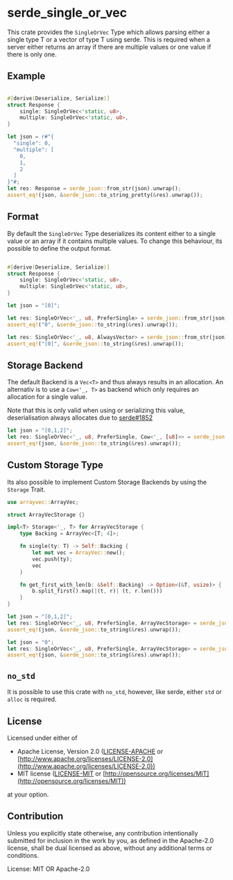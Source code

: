 # serde_single_or_vec

This crate provides the `SingleOrVec` Type which allows
parsing either a single type T or a vector of type T using serde.
This is required when a server either returns an array
if there are multiple values or one value if there is only one.

## Example

```rust

#[derive(Deserialize, Serialize)]
struct Response {
    single: SingleOrVec<'static, u8>,
    multiple: SingleOrVec<'static, u8>,
}

let json = r#"{
  "single": 0,
  "multiple": [
    0,
    1,
    2
  ]
}"#;
let res: Response = serde_json::from_str(json).unwrap();
assert_eq!(json, &serde_json::to_string_pretty(&res).unwrap());
```

## Format

By default the `SingleOrVec` Type deserializes its content either
to a single value or an array if it contains multiple values. To change
this behaviour, its possible to define the output format.

```rust

#[derive(Deserialize, Serialize)]
struct Response {
    single: SingleOrVec<'static, u8>,
    multiple: SingleOrVec<'static, u8>,
}

let json = "[0]";

let res: SingleOrVec<'_, u8, PreferSingle> = serde_json::from_str(json).unwrap();
assert_eq!("0", &serde_json::to_string(&res).unwrap());

let res: SingleOrVec<'_, u8, AlwaysVector> = serde_json::from_str(json).unwrap();
assert_eq!("[0]", &serde_json::to_string(&res).unwrap());
```

## Storage Backend

The default Backend is a `Vec<T>` and thus always results in an allocation.
An alternativ is to use a `Cow<'_, T>` as backend which only requires an allocation
for a single value.

Note that this is only valid when using or serializing this value, deserialisation
always allocates due to [serde#1852](https://github.com/serde-rs/serde/issues/1852)

```rust
let json = "[0,1,2]";
let res: SingleOrVec<'_, u8, PreferSingle, Cow<'_, [u8]>> = serde_json::from_str(json).unwrap();
assert_eq!(json, &serde_json::to_string(&res).unwrap());
```

## Custom Storage Type

Its also possible to implement Custom Storage Backends by using the `Storage` Trait.

```rust
use arrayvec::ArrayVec;

struct ArrayVecStorage {}

impl<T> Storage<'_, T> for ArrayVecStorage {
    type Backing = ArrayVec<[T; 4]>;

    fn single(ty: T) -> Self::Backing {
        let mut vec = ArrayVec::new();
        vec.push(ty);
        vec
    }

    fn get_first_with_len(b: &Self::Backing) -> Option<(&T, usize)> {
        b.split_first().map(|(t, r)| (t, r.len()))
    }
}

let json = "[0,1,2]";
let res: SingleOrVec<'_, u8, PreferSingle, ArrayVecStorage> = serde_json::from_str(json).unwrap();
assert_eq!(json, &serde_json::to_string(&res).unwrap());

let json = "0";
let res: SingleOrVec<'_, u8, PreferSingle, ArrayVecStorage> = serde_json::from_str(json).unwrap();
assert_eq!(json, &serde_json::to_string(&res).unwrap());
```

## `no_std`

It is possible to use this crate with `no_std`, however, like serde, either `std` or
`alloc` is required.

## License

Licensed under either of

* Apache License, Version 2.0
  ([LICENSE-APACHE](LICENSE-APACHE) or [http://www.apache.org/licenses/LICENSE-2.0](http://www.apache.org/licenses/LICENSE-2.0))
* MIT license
  ([LICENSE-MIT](LICENSE-MIT) or [http://opensource.org/licenses/MIT](http://opensource.org/licenses/MIT))

at your option.

## Contribution

Unless you explicitly state otherwise, any contribution intentionally submitted
for inclusion in the work by you, as defined in the Apache-2.0 license, shall be
dual licensed as above, without any additional terms or conditions.


License: MIT OR Apache-2.0
